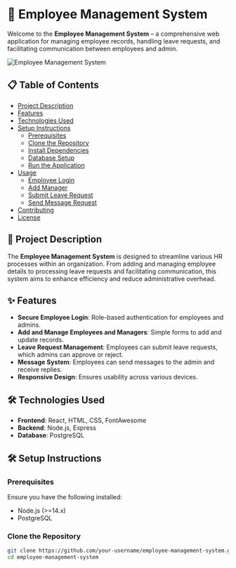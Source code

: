 # 🌟 Employee Management System

Welcome to the **Employee Management System** – a comprehensive web application for managing employee records, handling leave requests, and facilitating communication between employees and admin. 

![Employee Management System](![image](https://github.com/Abhishek1problemsolver/Employee_Management_system/assets/121240970/3ea451af-cd1c-4204-b541-328929c96897)
)

## 📋 Table of Contents

- [Project Description](#project-description)
- [Features](#features)
- [Technologies Used](#technologies-used)
- [Setup Instructions](#setup-instructions)
  - [Prerequisites](#prerequisites)
  - [Clone the Repository](#clone-the-repository)
  - [Install Dependencies](#install-dependencies)
  - [Database Setup](#database-setup)
  - [Run the Application](#run-the-application)
- [Usage](#usage)
  - [Employee Login](#employee-login)
  - [Add Manager](#add-manager)
  - [Submit Leave Request](#submit-leave-request)
  - [Send Message Request](#send-message-request)
- [Contributing](#contributing)
- [License](#license)

## 📖 Project Description

The **Employee Management System** is designed to streamline various HR processes within an organization. From adding and managing employee details to processing leave requests and facilitating communication, this system aims to enhance efficiency and reduce administrative overhead.

## ✨ Features

- **Secure Employee Login**: Role-based authentication for employees and admins.
- **Add and Manage Employees and Managers**: Simple forms to add and update records.
- **Leave Request Management**: Employees can submit leave requests, which admins can approve or reject.
- **Message System**: Employees can send messages to the admin and receive replies.
- **Responsive Design**: Ensures usability across various devices.

## 🛠 Technologies Used

- **Frontend**: React, HTML, CSS, FontAwesome
- **Backend**: Node.js, Express
- **Database**: PostgreSQL

## 🛠️ Setup Instructions

### Prerequisites

Ensure you have the following installed:

- Node.js (>=14.x)
- PostgreSQL

### Clone the Repository

```sh
git clone https://github.com/your-username/employee-management-system.git
cd employee-management-system
